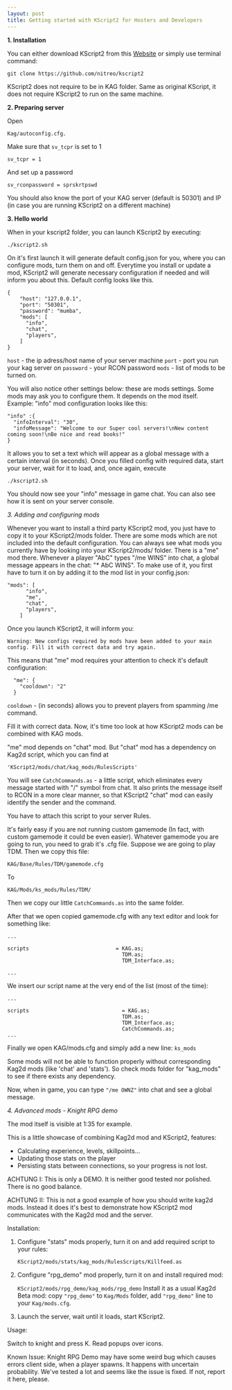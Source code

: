 ```yaml
---
layout: post
title: Getting started with KScript2 for Hosters and Developers
---
```


**1. Installation**

You can either download KScript2 from this [Website](http://nitreo.github.io/kscript2) or simply use terminal command:

    git clone https://github.com/nitreo/kscript2

KScript2 does not require to be in KAG folder. Same as original KScript, it does not require KScript2 to run on the same machine.

**2. Preparing server**

Open

    Kag/autoconfig.cfg.

Make sure that `sv_tcpr` is set to 1

    sv_tcpr = 1

And set up a password

    sv_rconpassword = sprskrtpswd

You should also know the port of your KAG server (default is 50301) and IP (in case you are running KScript2 on a different machine)

**3. Hello world**

When in your kscript2 folder, you can launch KScript2 by executing:

    ./kscript2.sh

On it's first launch it will generate default config.json for you, where you can configure mods, turn them on and off. Everytime you install or update a mod, KScript2 will generate necessary configuration if needed and will inform you about this.
Default config looks like this.

    {
        "host": "127.0.0.1",
        "port": "50301",
        "password": "mumba",
        "mods": [
          "info",
          "chat",
          "players",
        ]
    }

`host` - the ip adress/host name of your server machine
`port` - port you run your kag server on
`password` - your RCON password
`mods` - list of mods to be turned on.

You will also notice other settings below: these are mods settings. Some mods may ask you to configure them. It depends on the mod itself. Example: "info" mod configuration looks like this:

    "info" :{
      "infoInterval": "30",
      "infoMessage": "Welcome to our Super cool servers!\nNew content coming soon!\nBe nice and read books!"
    }

It allows you to set a text which will appear as a global message with a certain interval (in seconds).
Once you filled config with required data, start your server, wait for it to load, and, once again, execute

    ./kscript2.sh

You should now see your "info" message in game chat. You can also see how it is sent on your server console.

*3. Adding and configuring mods*

Whenever you want to install a third party KScript2 mod, you just have to copy it to your KScript2/mods folder.
There are some mods which are not included into the default configuration. You can always see what mods you currently have by looking into your KScript2/mods/ folder.
There is a "me" mod there. Whenever a player "AbC" types "/me WINS" into chat, a global message appears in the chat: "* AbC WINS".
To make use of it, you first have to turn it on by adding it to the mod list in your config.json:

    "mods": [
          "info",
          "me",
          "chat",
          "players",
        ]

Once you launch KScript2, it will inform you:

    Warning: New configs required by mods have been added to your main config. Fill it with correct data and try again.

This means that "me" mod requires your attention to check it's default configuration:

      "me": {
        "cooldown": "2"
      }

`cooldown` - (in seconds) allows you to prevent players from spamming  /me command.

Fill it with correct data. Now, it's time too look at how KScript2 mods can be combined with KAG mods.

"me" mod depends on "chat" mod. But "chat" mod has a dependency on Kag2d script, which you can find at

    'KScript2/mods/chat/kag_mods/RulesScripts'

You will see `CatchCommands.as` - a little script, which eliminates every message started with "/" symbol from chat. It also prints the message itself to RCON in a more clear manner, so that KScript2 "chat" mod can easily identify the sender and the command.

You have to attach this script to your server Rules.

It's fairly easy if you are not running custom gamemode (In fact, with custom gamemode it could be even easier).
Whatever gamemode you are going to run, you need to grab it's .cfg file. Suppose we are going to play TDM. Then we copy this file:

    KAG/Base/Rules/TDM/gamemode.cfg

To

    KAG/Mods/ks_mods/Rules/TDM/

Then we copy our little `CatchCommands.as` into the same folder.

After that we open copied gamemode.cfg with any text editor and look for something like:

    ...

    scripts                            = KAG.as;
                                         TDM.as;
                                         TDM_Interface.as;

	...

We insert our script name at the very end of the list (most of the time):

    ...

    scripts                              = KAG.as;
                                         TDM.as;
                                         TDM_Interface.as;
                                         CatchCommands.as;
	...

Finally we open KAG/mods.cfg and simply add a new line: `ks_mods`

Some mods will not be able to function properly without corresponding Kag2d mods (like 'chat' and 'stats'). So check mods folder for "kag_mods" to see if there exists any dependency.

Now, when in game, you can type `"/me OWNZ"` into chat and see a global message.


*4. Advanced mods - Knight RPG demo*

The mod itself is visible at 1:35 for example.

This is a little showcase of combining Kag2d mod and KScript2, features:

- Calculating experience, levels, skillpoints...
- Updating those stats on the player
- Persisting stats between connections, so your progress is not lost.

ACHTUNG I: This is only a DEMO. It is neither good tested nor polished. There is no good balance.

ACHTUNG II: This is not a good example of how you should write kag2d mods. Instead it does it's best to demonstrate how KScript2 mod communicates with the Kag2d mod and the server.

Installation:

1. Configure "stats" mods properly, turn it on and add required script to your rules:

    `KScript2/mods/stats/kag_mods/RulesScripts/Killfeed.as`

2. Configure "rpg_demo" mod properly, turn it on and install required mod:

    `KScript2/mods/rpg_demo/kag_mods/rpg_demo`
    Install it as a usual Kag2d Beta mod: copy `"rpg_demo"` to `Kag/Mods` folder, add `"rpg_demo"` line to your `Kag/mods.cfg`.

3. Launch the server, wait until it loads, start KScript2.

Usage:

Switch to knight and press K. Read popups over icons.

Known Issue:
Knight RPG Demo may have some weird bug which causes errors client side, when a player spawns. It happens with uncertain probability. We've tested a lot and seems like the issue is fixed. If not, report it here, please.

